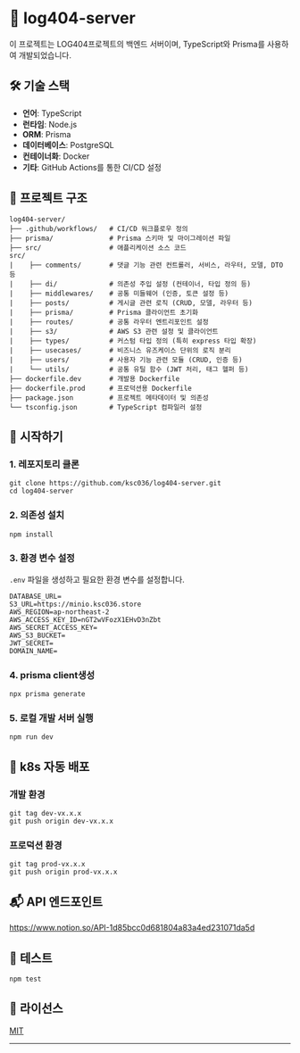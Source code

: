 # 📘 log404-server

이 프로젝트는 LOG404프로젝트의 백엔드 서버이며, TypeScript와 Prisma를 사용하여 개발되었습니다.

## 🛠️ 기술 스택

- **언어**: TypeScript
- **런타임**: Node.js
- **ORM**: Prisma
- **데이터베이스**: PostgreSQL
- **컨테이너화**: Docker
- **기타**: GitHub Actions를 통한 CI/CD 설정

## 📂 프로젝트 구조

```
log404-server/
├── .github/workflows/   # CI/CD 워크플로우 정의
├── prisma/              # Prisma 스키마 및 마이그레이션 파일
├── src/                 # 애플리케이션 소스 코드
src/
|    ├── comments/       # 댓글 기능 관련 컨트롤러, 서비스, 라우터, 모델, DTO 등
|    ├── di/             # 의존성 주입 설정 (컨테이너, 타입 정의 등)
|    ├── middlewares/    # 공통 미들웨어 (인증, 토큰 설정 등)
|    ├── posts/          # 게시글 관련 로직 (CRUD, 모델, 라우터 등)
|    ├── prisma/         # Prisma 클라이언트 초기화
|    ├── routes/         # 공통 라우터 엔트리포인트 설정
|    ├── s3/             # AWS S3 관련 설정 및 클라이언트
|    ├── types/          # 커스텀 타입 정의 (특히 express 타입 확장)
|    ├── usecases/       # 비즈니스 유즈케이스 단위의 로직 분리
|    ├── users/          # 사용자 기능 관련 모듈 (CRUD, 인증 등)
|    └── utils/          # 공통 유틸 함수 (JWT 처리, 태그 헬퍼 등)
├── dockerfile.dev       # 개발용 Dockerfile
├── dockerfile.prod      # 프로덕션용 Dockerfile
├── package.json         # 프로젝트 메타데이터 및 의존성
└── tsconfig.json        # TypeScript 컴파일러 설정
```

## 🚀 시작하기

### 1. 레포지토리 클론

```
git clone https://github.com/ksc036/log404-server.git
cd log404-server
```

### 2. 의존성 설치

```
npm install
```

### 3. 환경 변수 설정

`.env` 파일을 생성하고 필요한 환경 변수를 설정합니다.

```
DATABASE_URL=
S3_URL=https://minio.ksc036.store
AWS_REGION=ap-northeast-2
AWS_ACCESS_KEY_ID=nGT2wVFozX1EHvD3nZbt
AWS_SECRET_ACCESS_KEY=
AWS_S3_BUCKET=
JWT_SECRET=
DOMAIN_NAME=
```

### 4. prisma client생성

```
npx prisma generate
```

### 5. 로컬 개발 서버 실행

```
npm run dev
```

## 🐳 k8s 자동 배포

### 개발 환경

```
git tag dev-vx.x.x
git push origin dev-vx.x.x
```

### 프로덕션 환경

```
git tag prod-vx.x.x
git push origin prod-vx.x.x
```

## 📬 API 엔드포인트

https://www.notion.so/API-1d85bcc0d681804a83a4ed231071da5d

## 🧪 테스트

```
npm test
```

## 📄 라이선스

[MIT](LICENSE)

---
